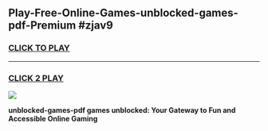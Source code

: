 
## Play-Free-Online-Games-unblocked-games-pdf-Premium #zjav9
<h3>
<a href="https://premium.freeplayer.one?title=unblocked-games-pdf&ref=8M">CLICK TO PLAY</a></h3>
<hr>

<h3>
<a href="https://premium.freeplayer.one?title=unblocked-games-pdf&ref=8M">CLICK 2 PLAY</a>
  
</h3>

<a href="https://premium.freeplayer.one?title=unblocked-games-pdf&ref=8M"><img src="https://clearcache.store/games.png"></a>


**unblocked-games-pdf games unblocked: Your Gateway to Fun and Accessible Online Gaming**
